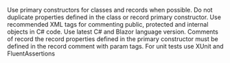 Use primary constructors for classes and records when possible. 
Do not duplicate properties defined in the class or record primary constructor.
Use recommended XML tags for commenting public, protected and internal objects in C# code.
Use latest C# and Blazor language version.
Comments of record the record properties defined in the primary constructor must be defined in the record comment with param tags.
For unit tests use XUnit and FluentAssertions